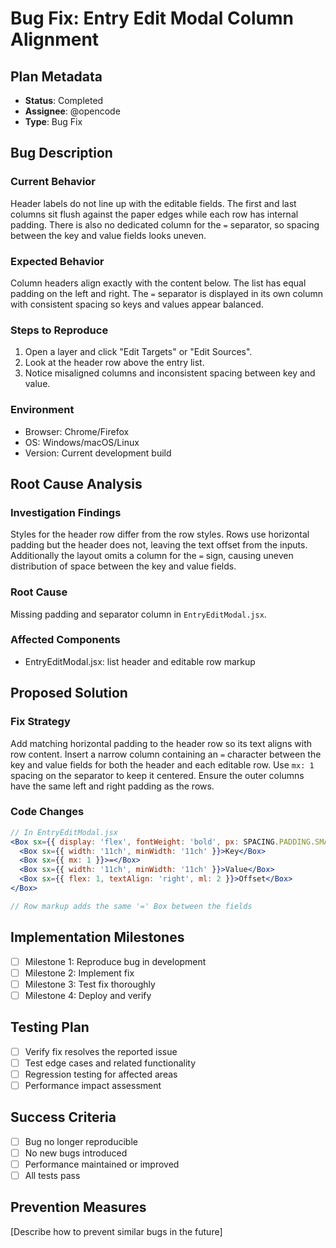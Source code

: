 # Bug Fix: Entry Edit Modal Column Alignment

## Plan Metadata
- **Status**: Completed
- **Assignee**: @opencode
- **Type**: Bug Fix

## Bug Description
### Current Behavior
Header labels do not line up with the editable fields. The first and last
columns sit flush against the paper edges while each row has internal padding.
There is also no dedicated column for the `=` separator, so spacing between the
key and value fields looks uneven.

### Expected Behavior
Column headers align exactly with the content below. The list has equal padding
on the left and right. The `=` separator is displayed in its own column with
consistent spacing so keys and values appear balanced.

### Steps to Reproduce
1. Open a layer and click "Edit Targets" or "Edit Sources".
2. Look at the header row above the entry list.
3. Notice misaligned columns and inconsistent spacing between key and value.

### Environment
- Browser: Chrome/Firefox
- OS: Windows/macOS/Linux
- Version: Current development build

## Root Cause Analysis
### Investigation Findings
Styles for the header row differ from the row styles. Rows use horizontal
padding but the header does not, leaving the text offset from the inputs.
Additionally the layout omits a column for the `=` sign, causing uneven
distribution of space between the key and value fields.

### Root Cause
Missing padding and separator column in `EntryEditModal.jsx`.

### Affected Components
- EntryEditModal.jsx: list header and editable row markup

## Proposed Solution
### Fix Strategy
Add matching horizontal padding to the header row so its text aligns with row
content. Insert a narrow column containing an `=` character between the key and
value fields for both the header and each editable row. Use `mx: 1` spacing on
the separator to keep it centered. Ensure the outer columns have the same left
and right padding as the rows.

### Code Changes
```jsx
// In EntryEditModal.jsx
<Box sx={{ display: 'flex', fontWeight: 'bold', px: SPACING.PADDING.SMALL }}>
  <Box sx={{ width: '11ch', minWidth: '11ch' }}>Key</Box>
  <Box sx={{ mx: 1 }}>=</Box>
  <Box sx={{ width: '11ch', minWidth: '11ch' }}>Value</Box>
  <Box sx={{ flex: 1, textAlign: 'right', ml: 2 }}>Offset</Box>
</Box>

// Row markup adds the same '=' Box between the fields
```

## Implementation Milestones
- [ ] Milestone 1: Reproduce bug in development
- [ ] Milestone 2: Implement fix
- [ ] Milestone 3: Test fix thoroughly
- [ ] Milestone 4: Deploy and verify

## Testing Plan
- [ ] Verify fix resolves the reported issue
- [ ] Test edge cases and related functionality
- [ ] Regression testing for affected areas
- [ ] Performance impact assessment

## Success Criteria
- [ ] Bug no longer reproducible
- [ ] No new bugs introduced
- [ ] Performance maintained or improved
- [ ] All tests pass

## Prevention Measures
[Describe how to prevent similar bugs in the future]

